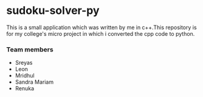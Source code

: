 # sudoku-solver-py
This is a small application which was written by me in c++.This repository is for my college's micro project in which i converted the cpp code to python.

### Team members
* Sreyas
* Leon
* Mridhul
* Sandra Mariam
* Renuka
